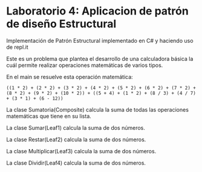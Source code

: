 # Laboratorio 4: Aplicacion de patrón de diseño Estructural

Implementación de Patrón Estructural implementado en C# y haciendo uso de repl.it

Este es un problema que plantea el desarrollo de una calculadora básica la cuál permite realizar operaciones matemáticas de varios tipos.

En el main se resuelve esta operación matemática:

```
((1 * 2) + (2 * 2) + (3 * 2) + (4 * 2) + (5 * 2) + (6 * 2) + (7 * 2) + (8 * 2) + (9 * 2) + (10 * 2)) + ((5 + 4) + (1 * 2) + (8 / 3) + (4 / 7) + (3 * 1) + (6 - 12))
```

La clase Sumatoria(Composite) calcula la suma de todas las operaciones matemáticas que tiene en su lista.

La clase Sumar(Leaf1) calcula la suma de dos números.

La clase Restar(Leaf2) calcula la suma de dos números.

La clase Multiplicar(Leaf3) calcula la suma de dos números.

La clase Dividir(Leaf4) calcula la suma de dos números.